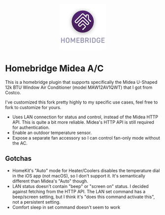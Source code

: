<p align="center">

<img src="https://github.com/homebridge/branding/raw/latest/logos/homebridge-wordmark-logo-vertical.png" width="150">

</p>

# Homebridge Midea A/C

This is a homebridge plugin that supports specifically the Midea U-Shaped 12k BTU Window Air Conditioner (model MAW12AV1QWT) that I got from Costco.

I've customized this fork pretty highly to my specific use cases, feel free to fork to customize for yours.

- Uses LAN connection for status and control, instead of the Midea HTTP API. This is quite a bit more reliable. Midea's HTTP API is still required for authentication.
- Enable an outdoor temperature sensor.
- Expose a separate fan accessory so I can control fan-only mode without the AC.

## Gotchas

- HomeKit's "Auto" mode for Heater/Coolers disables the temperature dial in the iOS app (not macOS), so I don't support it. It's semantically different than Midea's "Auto" though.
- LAN status doesn't contain "beep" or "screen on" status. I decided against fetching from the HTTP API. The LAN set command has a beep/screen setting, but I think it's "does this command activate this", not a persistent setting.
- Comfort sleep in set command doesn't seem to work
